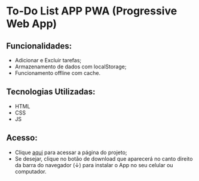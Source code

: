 # To-Do List APP PWA (Progressive Web App)

## Funcionalidades:
- Adicionar e Excluir tarefas;
- Armazenamento de dados com localStorage;
- Funcionamento offline com cache.

## Tecnologias Utilizadas:
- HTML
- CSS
- JS

## Acesso:
- Clique [aqui](https://nataliabrunelli.github.io/to-do-list/) para acessar a página do projeto;
- Se desejar, clique no botão de download que aparecerá no canto direito da barra do navegador (&darr;) para instalar o App no seu celular ou computador.
